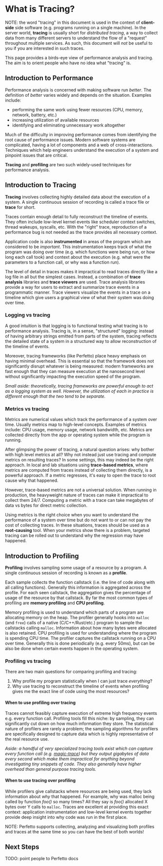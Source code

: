 # What is Tracing?

NOTE: the word "tracing" in this document is used in the context of
**client-side** side software (e.g. programs running on a single machine). In
the server world, **tracing** is usually short for _distributed tracing_, a way
to collect data from many different servers to understand the flow of a
"request" throughout multiple services. As such, this document will _not_ be
useful to you if you are interested in such traces.

This page provides a birds-eye view of performance analysis and tracing. The aim
is to orient people who have no idea what "tracing" is.

## Introduction to Performance

Performance analysis is concerned with making software run _better_. The
definition of _better_ varies widely and depends on the situation. Examples
include:

- performing the same work using fewer resources (CPU, memory, network, battery,
  etc.)
- increasing utilization of available resources
- identifying and eliminating unnecessary work altogether

Much of the difficulty in improving performance comes from identifying the root
cause of performance issues. Modern software systems are complicated, having a
lot of components and a web of cross-interactions. Techniques which help
engineers understand the execution of a system and pinpoint issues that are
critical.

**Tracing** and **profiling** are two such widely-used techniques for
performance analysis.

## Introduction to Tracing

**Tracing** involves collecting highly detailed data about the execution of a
system. A single continuous session of recording is called a trace file or
**trace** for short.

Traces contain enough detail to fully reconstruct the timeline of events. They
often include low-level kernel events like scheduler context switches, thread
wakeups, syscalls, etc. With the "right" trace, reproduction of a performance
bug is not needed as the trace provides all necessary context.

Application code is also **instrumented** in areas of the program which are
considered to be _important_. This instrumentation keeps track of what the
program was doing over time (e.g. which functions were being run, or how long
each call took) and context about the execution (e.g. what were the parameters
to a function call, or why was a function run).

The level of detail in traces makes it impractical to read traces directly like
a log file in all but the simplest cases. Instead, a combination of **trace
analysis** libraries and **trace viewers** are used. Trace analysis libraries
provide a way for users to extract and summarize trace events in a programmatic
manner. Trace viewers visualize the events in a trace on a timeline which give
users a graphical view of what their system was doing over time.

### Logging vs tracing

A good intuition is that logging is to functional testing what tracing is to
performance analysis. Tracing is, in a sense, "structured" logging: instead of
having arbitrary strings emitted from parts of the system, tracing reflects the
detailed state of a system in a structured way to allow reconstruction of the
timeline of events.

Moreover, tracing frameworks (like Perfetto) place heavy emphasis on having
minimal overhead. This is essential so that the framework does not significantly
disrupt whatever is being measured: modern frameworks are fast enough that they
can measure execution at the nanosecond level without significantly impacting
the execution speed of the program.

_Small aside: theoretically, tracing frameworks are powerful enough to act as a
logging system as well. However, the utilization of each in practice is
different enough that the two tend to be separate._

### Metrics vs tracing

Metrics are numerical values which track the performance of a system over time.
Usually metrics map to high-level concepts. Examples of metrics include: CPU
usage, memory usage, network bandwidth, etc. Metrics are collected directly from
the app or operating system while the program is running.

After glimpsing the power of tracing, a natural question arises: why bother with
high level metrics at all? Why not instead just use tracing and compute metrics
on resulting traces? In some settings, this may indeed be the right approach. In
local and lab situations using **trace-based metrics**, where metrics are
computed from traces instead of collecting them directly, is a powerful
approach. If a metric regresses, it's easy to open the trace to root cause why
that happened.

However, trace-based metrics are not a universal solution. When running in
production, the heavyweight nature of traces can make it impractical to collect
them 24/7. Computing a metric with a trace can take megabytes of data vs bytes
for direct metric collection.

Using metrics is the right choice when you want to understand the performance of
a system over time but do not want to or can not pay the cost of collecting
traces. In these situations, traces should be used as a **root-causing** tool.
When your metrics show there is a problem, targeted tracing can be rolled out to
understand why the regression may have happened.

## Introduction to Profiling

**Profiling** involves sampling some usage of a resource by a program. A single
continuous session of recording is known as a **profile**.

Each sample collects the function callstack (i.e. the line of code along with
all calling functions). Generally this information is aggregated across the
profile. For each seen callstack, the aggregation gives the percentage of usage
of the resource by that callstack. By far the most common types of profiling are
**memory profiling** and **CPU profiling**.

Memory profiling is used to understand which parts of a program are allocating
memory on the heap. The profiler generally hooks into `malloc` (and `free`)
calls of a native (C/C++/Rust/etc.) program to sample the callstacks calling
`malloc`. Information about how many bytes were allocated is also retained. CPU
profiling is used for understanding where the program is spending CPU time. The
profiler captures the callstack running on a CPU over time. Generally this is
done periodically (e.g. every 50ms), but can be also be done when certain events
happen in the operating system.

### Profiling vs tracing

There are two main questions for comparing profiling and tracing:

1. Why profile my program statistically when I can just trace _everything_?
2. Why use tracing to reconstruct the timeline of events when profiling gives me
   the exact line of code using the most resources?

#### When to use profiling over tracing

Traces cannot feasibly capture execution of extreme high frequency events e.g.
every function call. Profiling tools fill this niche: by sampling, they can
significantly cut down on how much information they store. The statistical
nature of profilers are rarely a problem; the sampling algorithms for profilers
are specifically designed to capture data which is highly representative of the
real resource use.

*Aside: a handful of very specialized tracing tools exist which can capture
every function call (e.g.
[magic-trace](https://github.com/janestreet/magic-trace)) but they output
*gigabytes* of data every second which make them impractical for anything beyond
investigating tiny snippets of code. They also generally have higher overhead
than general purpose tracing tools.*

#### When to use tracing over profiling

While profilers give callstacks where resources are being used, they lack
information about _why_ that happened. For example, why was malloc being called
by function _foo()_ so many times? All they say is _foo()_ allocated X bytes
over Y calls to `malloc`. Traces are excellent at providing this exact context:
application instrumentation and low-level kernel events together provide deep
insight into why code was run in the first place.

NOTE: Perfetto supports collecting, analyzing and visualizing both profiles and
traces at the same time so you can have the best of both worlds!

## Next Steps

TODO: point people to Perfetto docs
